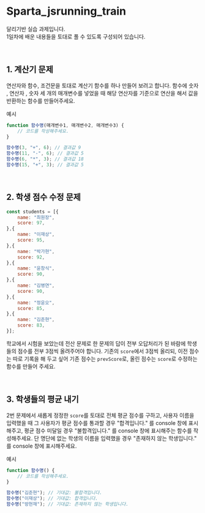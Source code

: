 # Sparta_jsrunning_train

달리기반 실습 과제입니다.  
1일차에 배운 내용들을 토대로 풀 수 있도록 구성되어 있습니다.

&nbsp;


## 1. 계산기 문제
연산자와 함수, 조건문을 토대로 계산기 함수를 하나 만들어 보려고 합니다.
함수에 숫자 , 연산자 , 숫자 세 개의 매개변수를 넣었을 때 해당 연산자를 기준으로 연산을 해서 값을 반환하는 함수를 만들어주세요.

예시
```javascript
function 함수명(매개변수1, 매개변수2, 매개변수3) {
    // 코드를 작성해주세요.
}

함수명(3, "+", 6); // 결과값 9
함수명(11, "-", 6); // 결과값 5
함수명(6, "*", 3); // 결과값 18
함수명(15, "+", 3); // 결과값 5
```

&nbsp;

## 2. 학생 점수 수정 문제

```javascript
const students = [{
    name: "최원장",
    score: 97,
},{
    name: "이재상",
    score: 95,
},{
    name: "박가현",
    score: 92,
},{
    name: "윤창식",
    score: 90,
},{
    name: "김병연",
    score: 90,
},{
    name: "정윤오",
    score: 85,
},{
    name: "김준현",
    score: 83,
}];
```

학교에서 시험을 보았는데 전산 문제로 한 문제의 답이 전부 오답처리가 된 바람에 학생들의 점수를 전부 3점씩 올려주어야 합니다. 
기존의 `score`에서 3점씩 올리되, 이전 점수는 따로 기록을 해 두고 싶어 기존 점수는 `prevScore`로, 올린 점수는 `score`로 수정하는 함수를 만들어 주세요.

&nbsp;

## 3. 학생들의 평균 내기

2번 문제에서 새롭게 정정한 `score`를 토대로 전체 평균 점수를 구하고,
사용자 이름을 입력했을 때 그 사용자가 평균 점수를 통과할 경우 "합격입니다." 를 console 창에 표시해주고, 평균 점수 미달일 경우 "불합격입니다." 를  console 창에 표시해주는 함수를 작성해주세요. 단 명단에 없는 학생의 이름을 입력했을 경우 "존재하지 않는 학생입니다." 를 console 창에 표시해주세요.


예시 

```javascript
function 함수명() {
    // 코드를 작성해주세요.
}

함수명("김준현"); // 기대값: 불합격입니다.
함수명("이재상"); // 기대값: 합격입니다.
함수명("방현재"); // 기대값: 존재하지 않는 학생입니다.
```
